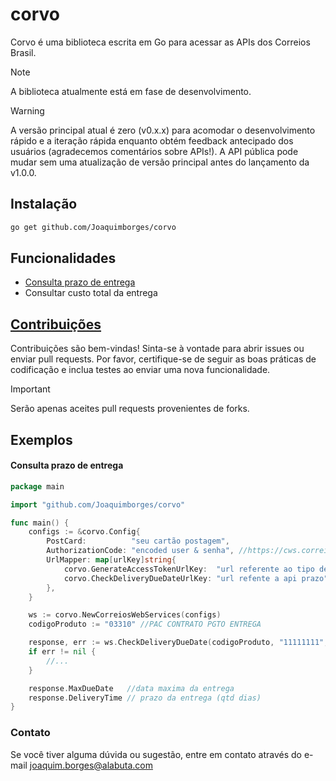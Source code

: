 # corvo

Corvo é uma biblioteca escrita em Go para acessar as APIs dos Correios Brasil.

> [!NOTE]
> A biblioteca atualmente está em fase de desenvolvimento.

> [!WARNING]
> A versão principal atual é zero (v0.x.x) para acomodar o desenvolvimento rápido e a iteração rápida enquanto obtém feedback antecipado dos usuários (agradecemos comentários sobre APIs!). A API pública pode mudar sem uma atualização de versão principal antes do lançamento da v1.0.0.

## Instalação

```bash
go get github.com/Joaquimborges/corvo
```

## Funcionalidades

- [Consulta prazo de entrega](#consulta-prazo-de-entrega)
- Consultar custo total da entrega

## [Contribuições](CONTRIBUTING.md)

Contribuições são bem-vindas! Sinta-se à vontade para abrir issues ou enviar pull requests. Por favor, certifique-se de seguir as boas práticas de codificação e inclua testes ao enviar uma nova funcionalidade.

> [!IMPORTANT]
> Serão apenas aceites pull requests provenientes de forks.

## Exemplos

#### Consulta prazo de entrega

```go
package main

import "github.com/Joaquimborges/corvo"

func main() {
	configs := &corvo.Config{
		PostCard:          "seu cartão postagem",
		AuthorizationCode: "encoded user & senha", //https://cws.correios.com.br/ajudas
		UrlMapper: map[urlKey]string{
			corvo.GenerateAccessTokenUrlKey:  "url referente ao tipo de autenticacao", //autentica, cartaopostagem ou contrato
			corvo.CheckDeliveryDueDateUrlKey: "url refente a api prazo",
		},
	}

	ws := corvo.NewCorreiosWebServices(configs)
	codigoProduto := "03310" //PAC CONTRATO PGTO ENTREGA

	response, err := ws.CheckDeliveryDueDate(codigoProduto, "11111111", "22222222")
	if err != nil {
		//...
	}

	response.MaxDueDate   //data maxima da entrega
	response.DeliveryTime // prazo da entrega (qtd dias)
}

```

### Contato

Se você tiver alguma dúvida ou sugestão, entre em contato através do e-mail joaquim.borges@alabuta.com
